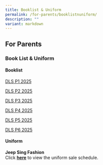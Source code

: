 ```yaml
---
title: Booklist & Uniform
permalink: /for-parents/booklistnuniform/
description: ""
variant: markdown
---
```

## For&nbsp;Parents

### Book List &amp; Uniform

#### Booklist

[DLS P1 2025](/files/2024/P1_Book_List.pdf)

[DLS P2 2025](/files/2024/P2_Book_List.pdf)

[DLS P3 2025](/files/2024/P3_Book_List.pdf)

[DLS P4 2025](/files/2024/P4_Book_List.pdf)

[DLS P5 2025](/files/2024/P5_Book_List.pdf)

[DLS P6 2025](/files/2024/P6_Book_List.pdf)


#### Uniform

**Jeep Sing Fashion** <br>
Click [**here**](/files/Uniform_Sale_Schedule_2024.pdf) to view the uniform sale schedule.